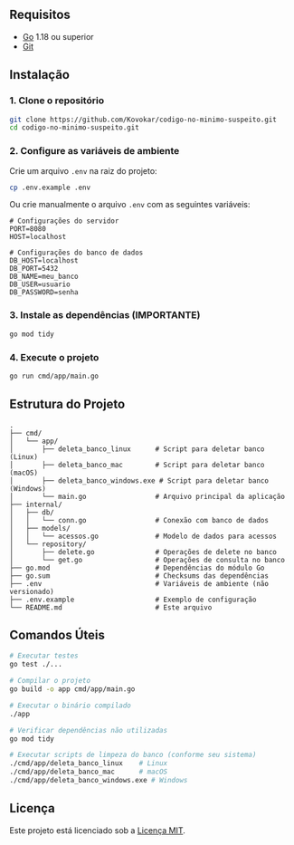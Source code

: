 
## Requisitos

- [Go](https://golang.org/dl/) 1.18 ou superior
- [Git](https://git-scm.com/)

## Instalação

### 1. Clone o repositório

```bash
git clone https://github.com/Kovokar/codigo-no-minimo-suspeito.git
cd codigo-no-minimo-suspeito.git
```

### 2. Configure as variáveis de ambiente

Crie um arquivo `.env` na raiz do projeto:

```bash
cp .env.example .env
```

Ou crie manualmente o arquivo `.env` com as seguintes variáveis:

```env
# Configurações do servidor
PORT=8080
HOST=localhost

# Configurações do banco de dados
DB_HOST=localhost
DB_PORT=5432
DB_NAME=meu_banco
DB_USER=usuario
DB_PASSWORD=senha
```

### 3. Instale as dependências (IMPORTANTE)

```bash
go mod tidy
```

### 4. Execute o projeto

```bash
go run cmd/app/main.go
```

## Estrutura do Projeto

```
.
├── cmd/
│   └── app/
│       ├── deleta_banco_linux      # Script para deletar banco (Linux)
│       ├── deleta_banco_mac        # Script para deletar banco (macOS)
│       ├── deleta_banco_windows.exe # Script para deletar banco (Windows)
│       └── main.go                 # Arquivo principal da aplicação
├── internal/
│   ├── db/
│   │   └── conn.go                 # Conexão com banco de dados
│   ├── models/
│   │   └── acessos.go              # Modelo de dados para acessos
│   └── repository/
│       ├── delete.go               # Operações de delete no banco
│       └── get.go                  # Operações de consulta no banco
├── go.mod                          # Dependências do módulo Go
├── go.sum                          # Checksums das dependências
├── .env                            # Variáveis de ambiente (não versionado)
├── .env.example                    # Exemplo de configuração
└── README.md                       # Este arquivo
```

## Comandos Úteis

```bash
# Executar testes
go test ./...

# Compilar o projeto
go build -o app cmd/app/main.go

# Executar o binário compilado
./app

# Verificar dependências não utilizadas
go mod tidy

# Executar scripts de limpeza do banco (conforme seu sistema)
./cmd/app/deleta_banco_linux    # Linux
./cmd/app/deleta_banco_mac      # macOS
./cmd/app/deleta_banco_windows.exe # Windows
```

## Licença

Este projeto está licenciado sob a [Licença MIT](LICENSE).